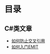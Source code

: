# 目录

## C#类文章

* [如何防止交叉引用](CSharp/HowToPreventCrossReference.html)
* [如何入门EMIT](CSharp/HotToStudyEMIT.html)
